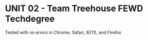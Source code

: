 # UNIT 02 - Team Treehouse FEWD Techdegree

Tested with no errors in Chrome, Safari, IE(11), and Firefox
